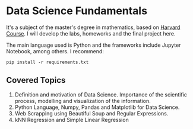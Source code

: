 # Data Science Fundamentals 

It's a subject of the master's degree in mathematics, based on [Harvard
Course](https://harvard-iacs.github.io/2019-CS109A/pages/syllabus.html). I
will develop the labs, homeworks and the final project here. 

The main language used is Python and the frameworks include Jupyter Notebook,
among others. I recommend: 

``pip install -r requirements.txt``

## Covered Topics 

1. Definition and motivation of Data Science. Importance of the scientific
   process, modelling and visualization of the information.
2. Python Language, Numpy, Pandas and Matplotlib for Data Science. 
3. Web Scrapping using Beautiful Soup and Regular Expressions. 
4. kNN Regression and Simple Linear Regression